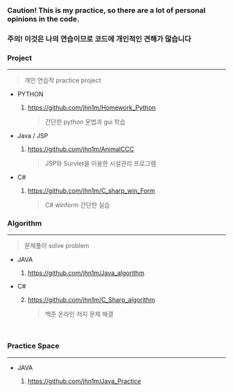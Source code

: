 ### Caution! This is my practice, so there are a lot of personal opinions in the code.
### 주의! 이것은 나의 연습이므로 코드에 개인적인 견해가 많습니다

### Project

---

> 개인 연습작
> practice project

- PYTHON

  1.  https://github.com/jhn1m/Homework_Python
  
      > 간단한 python 문법과 gui 학습 

- Java / JSP

  1. https://github.com/jhn1m/AnimalCCC

     > JSP와 Survlet을 이용한 시설관리 프로그램

- C#

  1. https://github.com/jhn1m/C_sharp_win_Form
  
      > C# winform 간단한 실습


### Algorithm

---

> 문제풀이
> solve problem

- JAVA

  1.  https://github.com/jhn1m/Java_algorithm
    
- C#

  2.  https://github.com/jhn1m/C_Sharp_algorithm
    
      > 백준 온라인 저지 문제 해결
<br>


### Practice Space

---

- JAVA

  1. https://github.com/jhn1m/Java_Practice
